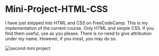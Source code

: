 # Mini-Project-HTML-CSS
I have just stepped into HTML and CSS on FreeCodeCamp. This is my implementation of the current course. Only HTML and simple CSS. If you find them useful, use as you please. There is no need to give attribution under my name. However, if you insist, you may do so.

![second mini project](https://user-images.githubusercontent.com/97841052/182661242-40de6956-f7e9-4a2c-bb06-80013e619147.JPG)
